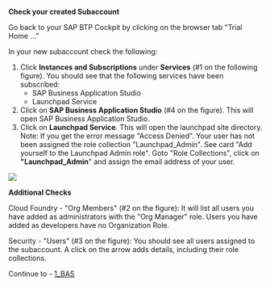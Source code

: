 **Check your created Subaccount**

Go back to your SAP BTP Cockpit by clicking on the browser tab "Trial Home ..."

In your new subaccount check the following:


1. Click **Instances and Subscriptions** under **Services** (#1 on the following figure). You should see that the following services have been subscribed:
     - SAP Business Application Studio
     - Launchpad Service
2. Click on **SAP Business Application Studio** (#4 on the figure). This will open SAP Business Application Studio.
3. Click on **Launchpad Service**. This will open the launchpad site directory.<br>
Note: If you get the error message "Access Denied". Your user has not been assigned the role collection "Launchpad_Admin". See card "Add yourself to the Launchpad Admin role".
Goto "Role Collections", click on **"Launchpad_Admin**" and assign the email address of your user.
  
![](../images/steps.png)
  
**Additional Checks**
  
Cloud Foundry - "Org Members" (#2 on the figure):
It will list all users you have added as administrators with the "Org Manager" role. Users you have added as developers have no Organization Role.
  
Security - "Users" (#3 on the figure):
You should see all users assigned to the subaccount. A click on the arrow adds details, including their role collections.

Continue to - [1_BAS](https://github.com/SAP-samples/teched2023-XP162/blob/main/Exercises/3_Develop/1_BAS.md)
